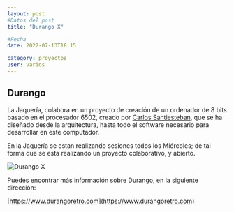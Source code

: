 ```yaml
---
layout: post
#Datos del post
title: "Durango X"

#Fecha
date: 2022-07-13T18:15

category: proyectos
user: varios
---
```


## Durango

La Jaquería, colabora en un proyecto de creación de un ordenador de 8 bits basado en el procesador 6502, creado por [Carlos Santiesteban](https://twitter.com/zuiko21), que se ha diseñado desde la arquitectura, hasta todo el software necesario para desarrollar en este computador.

En la Jaquería se estan realizando sesiones todos los Miércoles; de tal forma que se esta realizando un proyecto colaborativo, y abierto.

![Durango X](https://lajaqueria.org/recursos/durango/durango1.jpg)

Puedes encontrar más información sobre Durango, en la siguiente dirección:

[https://www.durangoretro.com](https://www.durangoretro.com)
